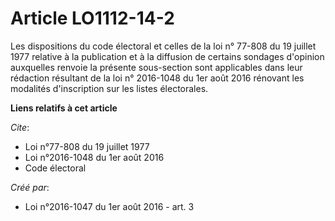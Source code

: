 # Article LO1112-14-2

Les dispositions du code électoral et celles de la 
loi n° 77-808 du 19 juillet 1977
relative à la publication et à la diffusion de certains sondages d'opinion auxquelles renvoie la présente sous-section sont
applicables dans leur rédaction résultant de la 
loi n° 2016-1048 du 1er août 2016
rénovant les modalités d'inscription sur les listes électorales.

**Liens relatifs à cet article**

_Cite_:

  - Loi n°77-808 du 19 juillet 1977
  - Loi n°2016-1048 du 1er août 2016
  - Code électoral

_Créé par_:

  - Loi n°2016-1047 du 1er août 2016 - art. 3

